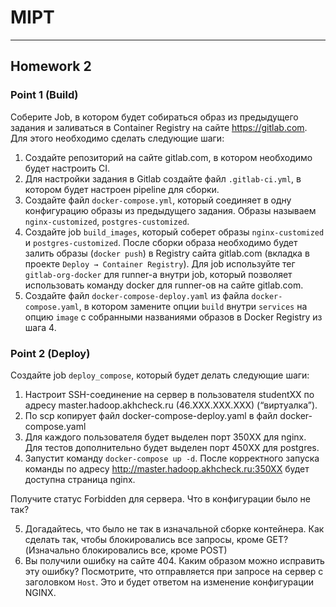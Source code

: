 # MIPT 

---
## Homework 2

### Point 1 (Build)

Соберите Job, в котором будет собираться образ из предыдущего задания и заливаться в Container Registry на сайте https://gitlab.com. Для этого необходимо сделать следующие шаги:

1. Создайте репозиторий на сайте gitlab.com, в котором необходимо будет настроить CI.
2. Для настройки задания в Gitlab создайте файл `.gitlab-ci.yml`, в котором будет настроен pipeline для сборки.
3. Создайте файл `docker-compose.yml`, который соединяет в одну конфигурацию образы из предыдущего задания. Образы называем `nginx-customized`, `postgres-customized`.
4. Создайте job `build_images`, который соберет образы `nginx-customized` и `postgres-customized`. После сборки образа необходимо будет залить образы (`docker push`) в Registry сайта gitlab.com (вкладка в проекте `Deploy → Container Registry`). Для job используйте тег `gitlab-org-docker` для runner-а внутри job, который позволяет использовать команду docker для runner-ов на сайте gitlab.com.
5. Создайте файл `docker-compose-deploy.yaml` из файла `docker-compose.yaml`, в котором замените опции `build` внутри `services` на опцию `image` с собранными названиями образов в Docker Registry из шага 4.

### Point 2 (Deploy)

Создайте job `deploy_compose`, который будет делать следующие шаги:

1. Настроит SSH-соединение на сервер в пользователя studentXX по адресу master.hadoop.akhcheck.ru (46.XXX.XXX.XXX) (“виртуалка”).
2. По scp копирует файл docker-compose-deploy.yaml в файл docker-compose.yaml
3. Для каждого пользователя будет выделен порт 350XX для nginx. Для тестов дополнительно будет выделен порт 450XX для postgres.
4. Запустит команду `docker-compose up -d`. После корректного запуска команды по адресу http://master.hadoop.akhcheck.ru:350XX будет доступна страница nginx.

Получите статус Forbidden для сервера. Что в конфигурации было не так?

5. Догадайтесь, что было не так в изначальной сборке контейнера. Как сделать так, чтобы блокировались все запросы, кроме GET? (Изначально блокировались все, кроме POST)
6. Вы получили ошибку на сайте 404. Каким образом можно исправить эту ошибку? Посмотрите, что отправляется при запросе на сервер с заголовком `Host`. Это и будет ответом на изменение конфигурации NGINX.